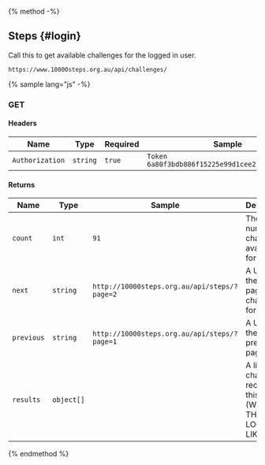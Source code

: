 {% method -%}
## Steps {#login}

Call this to get available challenges for the logged in user.
```
https://www.10000steps.org.au/api/challenges/
```

{% sample lang="js" -%}

### GET ###
#### Headers ####
| Name | Type | Required | Sample |
| -- | -- | -- | -- |
| `Authorization` | `string` | `true` | `Token 6a80f3bdb886f15225e99d1cee2c0bce4a6d60d9` |

#### Returns ####
| Name | Type | Sample | Description |
| --   | --   | --     | --          |
| `count` | `int` | `91` | The number of challenges available for this user |
| `next`  | `string` | `http://10000steps.org.au/api/steps/?page=2` | A URL to the next page of challenges for this user |
| `previous` | `string` | `http://10000steps.org.au/api/steps/?page=1` | A URL to the previous page |
| `results` | `object[]` |  | A list of challenges records for this user (WHAT DO THEY LOOK LIKE??) |

{% endmethod %}
